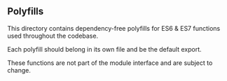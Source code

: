 ## Polyfills

This directory contains dependency-free polyfills for ES6 & ES7 functions used
throughout the codebase.

Each polyfill should belong in its own file and be the default export.

These functions are not part of the module interface and are subject to change.

